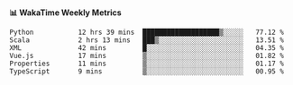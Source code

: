 **:bar_chart: WakaTime Weekly Metrics**

<!--START_SECTION:waka-->

```text
Python           12 hrs 39 mins  ███████████████████▒░░░░░   77.12 %
Scala            2 hrs 13 mins   ███▒░░░░░░░░░░░░░░░░░░░░░   13.51 %
XML              42 mins         █░░░░░░░░░░░░░░░░░░░░░░░░   04.35 %
Vue.js           17 mins         ▒░░░░░░░░░░░░░░░░░░░░░░░░   01.82 %
Properties       11 mins         ▒░░░░░░░░░░░░░░░░░░░░░░░░   01.17 %
TypeScript       9 mins          ▒░░░░░░░░░░░░░░░░░░░░░░░░   00.95 %
```

<!--END_SECTION:waka-->
